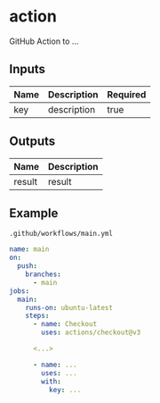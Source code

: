 # action

GitHub Action to ...

## Inputs

| Name | Description | Required |
|------|-------------|----------|
| key  | description | true     |

## Outputs

| Name   | Description |
|--------|-------------|
| result | result      |

## Example

`.github/workflows/main.yml`

```yml
name: main
on:
  push:
    branches:
      - main
jobs:
  main:
    runs-on: ubuntu-latest
    steps:
      - name: Checkout
        uses: actions/checkout@v3

      <...>

      - name: ...
        uses: ...
        with:
          key: ...
```

